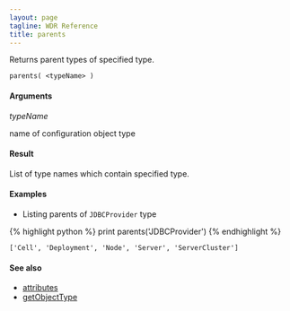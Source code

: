 ```yaml
---
layout: page
tagline: WDR Reference
title: parents
---
```


Returns parent types of specified type.

    parents( <typeName> )

#### Arguments

_typeName_

name of configuration object type

#### Result

List of type names which contain specified type.

#### Examples

* Listing parents of `JDBCProvider` type

{% highlight python %}
print parents('JDBCProvider')
{% endhighlight %}

    ['Cell', 'Deployment', 'Node', 'Server', 'ServerCluster']

#### See also

* [attributes](wdr.config.attributes.html)
* [getObjectType](wdr.config.getObjectType.html)
